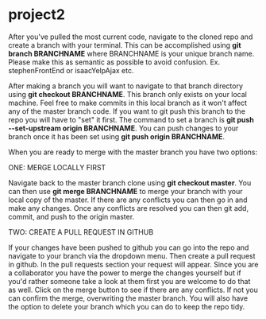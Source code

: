 # project2


After you've pulled the most current code, navigate to the cloned repo and create a branch with your terminal. This can be accomplished using <b>git branch BRANCHNAME</b> where BRANCHNAME is your unique branch name. Please make this as semantic as possible to avoid confusion. Ex. stephenFrontEnd or isaacYelpAjax etc.  

After making a branch you will want to navigate to that branch directory using <b>git checkout BRANCHNAME</b>. 
This branch only exists on your local machine. Feel free to make commits in this local branch as it won't affect any of the master branch code. If you want to git push this branch to the repo you will have to "set" it first. The command to set a branch is <b>git push --set-upstream origin BRANCHNAME</b>. You can push changes to your branch once it has been set using <b>git push origin BRANCHNAME</b>. 

When you are ready to merge with the master branch you have two options:


ONE: MERGE LOCALLY FIRST 

Navigate back to the master branch clone using <b>git checkout master</b>. You can then use <b>git merge BRANCHNAME</b> to merge your branch with your local copy of the master. If there are any conflicts you can then go in and make any changes. Once any conflicts are resolved you can then git add, commit, and push to the origin master. 


TWO: CREATE A PULL REQUEST IN GITHUB

If your changes have been pushed to github you can go into the repo and navigate to your branch via the dropdown menu. Then create a pull request in github. In the pull requests section your request will appear. Since you are a collaborator you have the power to merge the changes yourself but if you'd rather someone take a look at them first you are welcome to do that as well. Click on the merge button to see if there are any conflicts. If not you can confirm the merge, overwriting the master branch. You will also have the option to delete your branch which you can do to keep the repo tidy. 
